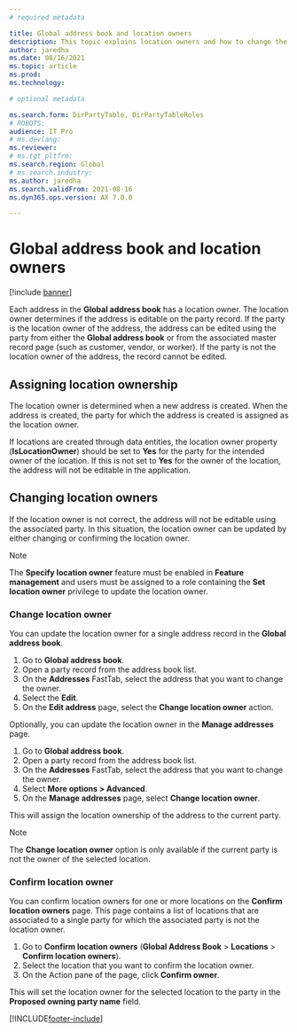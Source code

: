 ```yaml
---
# required metadata

title: Global address book and location owners
description: This topic explains location owners and how to change the owner in the global address book.
author: jaredha
ms.date: 08/16/2021
ms.topic: article
ms.prod: 
ms.technology: 

# optional metadata

ms.search.form: DirPartyTable, DirPartyTableRoles
# ROBOTS: 
audience: IT Pro
# ms.devlang: 
ms.reviewer: 
# ms.tgt_pltfrm: 
ms.search.region: Global
# ms.search.industry: 
ms.author: jaredha
ms.search.validFrom: 2021-08-16
ms.dyn365.ops.version: AX 7.0.0

---
```


# Global address book and location owners

[!include [banner](../includes/banner.md)]

Each address in the **Global address book** has a location owner. The location owner determines if the address is editable on the party record. If the party is the location owner of the address, the address can be edited using the party from either the **Global address book** or from the associated master record page (such as customer, vendor, or worker). If the party is not the location owner of the address, the record cannot be edited.

## Assigning location ownership

The location owner is determined when a new address is created. When the address is created, the party for which the address is created is assigned as the location owner. 

If locations are created through data entities, the location owner property (**IsLocationOwner**) should be set to **Yes** for the party for the intended owner of the location. If this is not set to **Yes** for the owner of the location, the address will not be editable in the application.

## Changing location owners

If the location owner is not correct, the address will not be editable using the associated party. In this situation, the location owner can be updated by either changing or confirming the location owner.

> [!NOTE]
> The **Specify location owner** feature must be enabled in **Feature management** and users must be assigned to a role containing the **Set location owner** privilege to update the location owner.

### Change location owner

You can update the location owner for a single address record in the **Global address book**.

1. Go to **Global address book**.
2. Open a party record from the address book list.
3. On the **Addresses** FastTab, select the address that you want to change the owner. 
4. Select the **Edit**.
5. On the **Edit address** page, select the **Change location owner** action.

Optionally, you can update the location owner in the **Manage addresses** page.

1. Go to **Global address book**.
2. Open a party record from the address book list.
3. On the **Addresses** FastTab, select the address that you want to change the owner.
4. Select **More options > Advanced**.
5. On the **Manage addresses** page, select **Change location owner**.

This will assign the location ownership of the address to the current party.

> [!NOTE]
> The **Change location owner** option is only available if the current party is not the owner of the selected location.

### Confirm location owner
You can confirm location owners for one or more locations on the **Confirm location owners** page. This page contains a list of locations that are associated to a single party for which the associated party is not the location owner.

1. Go to **Confirm location owners** (**Global Address Book** > **Locations** > **Confirm location owners**).
2. Select the location that you want to confirm the location owner.
3. On the Action pane of the page, click **Confirm owner**.

This will set the location owner for the selected location to the party in the **Proposed owning party name** field.

[!INCLUDE[footer-include](../../../includes/footer-banner.md)]
